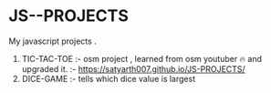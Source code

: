 # JS--PROJECTS
My javascript projects . 
1. TIC-TAC-TOE :- osm project , learned from osm youtuber 🔥 and upgraded it. :- https://satyarth007.github.io/JS-PROJECTS/
2. DICE-GAME :- tells which dice value is largest 
